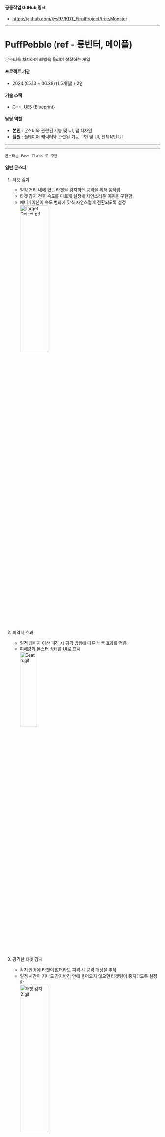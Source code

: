 #### 공동작업 GitHub 링크
- https://github.com/kys97/KDT_FinalProject/tree/Monster
---

# PuffPebble (ref - 롱빈터, 메이플)  
몬스터를 처치하며 레벨을 올리며 성장하는 게임

#### 프로젝트 기간
- 2024.(05.13 ~ 06.28) (1.5개월) / 2인

#### 기술 스택
- C++, UE5 (Blueprint)

#### 담당 역할
- **본인** : 몬스터와 관련된 기능 및 UI, 맵 디자인
- **팀원** : 플레이어 캐릭터와 관련된 기능 구현 및 UI, 전체적인 UI

---
---

``` 몬스터는 Pawn Class 로 구현 ```

#### 일반 몬스터       
      
1. 타겟 감지  
   - 일정 거리 내에 있는 타겟을 감지하면 공격을 위해 움직임  
   - 타겟 감지 전후 속도를 다르게 설정해 자연스러운 이동을 구현함 
   - 애니메이션이 속도 변화에 맞춰 자연스럽게 전환되도록 설정  
<img src="https://github.com/user-attachments/assets/a4df59e2-15d8-42c5-9112-cce014ecf8af" width="45%" height="35%" alt="Target Detect.gif"></img>

   
2. 피격시 효과  
   - 일정 데미지 이상 피격 시 공격 방향에 따른 넉백 효과를 적용  
   - 피해량과 몬스터 상태를 UI로 표시  
<img src="https://github.com/user-attachments/assets/ef28b3a0-31e9-479e-8de9-414c0569c663" width="35%" height="25%" alt="Death.gif"></img>


4. 공격한 타겟 감지  
   - 감지 반경에 타겟이 없더라도 피격 시 공격 대상을 추적  
   - 일정 시간이 지나도 감지반경 안에 들어오지 않으면 타겟팅이 중지되도록 설정함  
<img src="https://github.com/user-attachments/assets/06c614d6-fcde-411d-a1b9-469a509d6964" width="45%" height="35%" alt="타겟 감지2.gif"></img>


#### 보스 몬스터

1. 보스 스킬
   ```
   보스는 HP 비율에 따라 스킬 개수와 발현 시간 간격을 다르게 구현함
   1) HP 70% 이상일 때 스킬 2개, 스킬 재생 간격 10초
   2) HP 70% 이상일 때 스킬 3개, 스킬 재생 간격 5초
   3) HP 70% 이상일 때 스킬 4개, 스킬 재생 간격 0초
   ```  
<img src="https://github.com/user-attachments/assets/6797ce27-d36d-431b-bd12-70bc3dbb1a0e" width="45%" height="35%" alt="보스 스킬1&2.gif"></img>
<img src="https://github.com/user-attachments/assets/9618dafa-967d-45f4-b016-31c4ac1a15cd" width="45%" height="35%" alt="보스 스킬3.gif"></img>
 
